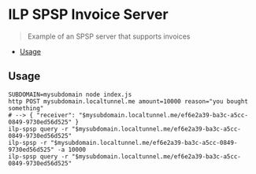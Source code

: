 # ILP SPSP Invoice Server
> Example of an SPSP server that supports invoices

- [Usage](#usage)

## Usage

```
SUBDOMAIN=mysubdomain node index.js
http POST mysubdomain.localtunnel.me amount=10000 reason="you bought something"
# --> { "receiver": "$mysubdomain.localtunnel.me/ef6e2a39-ba3c-a5cc-0849-9730ed56d525" }
ilp-spsp query -r "$mysubdomain.localtunnel.me/ef6e2a39-ba3c-a5cc-0849-9730ed56d525"
ilp-spsp -r "$mysubdomain.localtunnel.me/ef6e2a39-ba3c-a5cc-0849-9730ed56d525" -a 10000
ilp-spsp query -r "$mysubdomain.localtunnel.me/ef6e2a39-ba3c-a5cc-0849-9730ed56d525"
```
